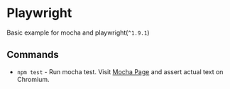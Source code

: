 # Playwright

Basic example for mocha and playwright(`^1.9.1`)

## Commands

- `npm test` - Run mocha test. Visit [Mocha Page](https://mochajs.org) and assert actual text on Chromium.
